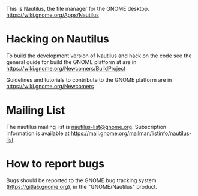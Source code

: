 This is Nautilus, the file manager for the GNOME desktop.
https://wiki.gnome.org/Apps/Nautilus

# Hacking on Nautilus

To build the development version of Nautilus and hack on the code
see the general guide for build the GNOME platform at
are in https://wiki.gnome.org/Newcomers/BuildProject

Guidelines and tutorials to contribute to the GNOME platform
are in https://wiki.gnome.org/Newcomers

# Mailing List

The nautilus mailing list is nautilus-list@gnome.org.  Subscription
information is available at
https://mail.gnome.org/mailman/listinfo/nautilus-list

# How to report bugs

Bugs should be reported to the GNOME bug tracking system
(https://gitlab.gnome.org), in the "GNOME/Nautilus" product.

